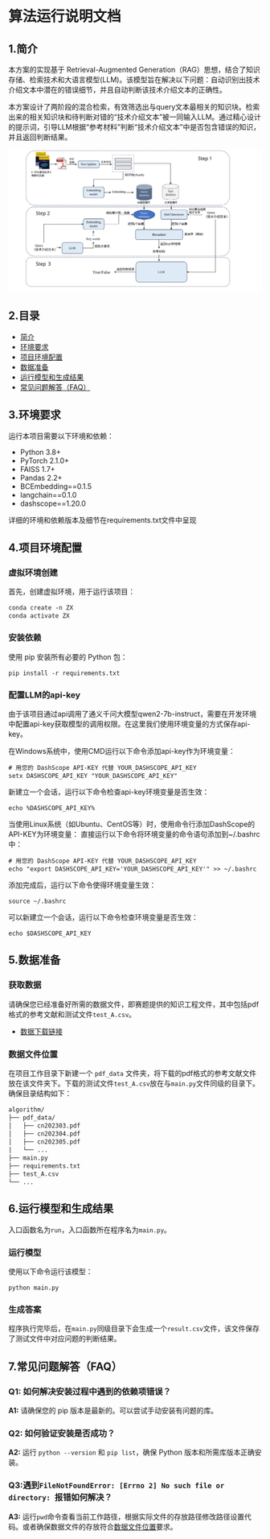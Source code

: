 # 算法运行说明文档



## 1.简介

本方案的实现基于 Retrieval-Augmented Generation（RAG）思想，结合了知识存储、检索技术和大语言模型(LLM)。该模型旨在解决以下问题：自动识别出技术介绍文本中潜在的错误细节，并且自动判断该技术介绍文本的正确性。

本方案设计了两阶段的混合检索，有效筛选出与query文本最相关的知识块。检索出来的相关知识块和待判断对错的“技术介绍文本”被一同输入LLM。通过精心设计的提示词，引导LLM根据“参考材料”判断“技术介绍文本”中是否包含错误的知识，并且返回判断结果。

![](https://github.com/Chris23333/KnowCheck/blob/main/figure/RAG2.svg)

## 2.目录

- [简介](#1.简介)
- [环境要求](#3.环境要求)
- [项目环境配置](#4.项目环境配置)
- [数据准备](#5.数据准备)
- [运行模型和生成结果](#6.运行模型和生成结果)
- [常见问题解答（FAQ）](#7.常见问题解答（FAQ）)



## 3.环境要求

运行本项目需要以下环境和依赖：

- Python 3.8+
- PyTorch 2.1.0+
- FAISS 1.7+
- Pandas 2.2+
- BCEmbedding==0.1.5
- langchain==0.1.0
- dashscope==1.20.0

详细的环境和依赖版本及细节在requirements.txt文件中呈现



## 4.项目环境配置

### 虚拟环境创建

首先，创建虚拟环境，用于运行该项目：

```
conda create -n ZX
conda activate ZX
```

### 安装依赖

使用 pip 安装所有必要的 Python 包：

```
pip install -r requirements.txt
```

### 配置LLM的api-key

由于该项目通过api调用了通义千问大模型qwen2-7b-instruct，需要在开发环境中配置api-key获取模型的调用权限。在这里我们使用环境变量的方式保存api-key。

在Windows系统中，使用CMD运行以下命令添加api-key作为环境变量：
```
# 用您的 DashScope API-KEY 代替 YOUR_DASHSCOPE_API_KEY
setx DASHSCOPE_API_KEY "YOUR_DASHSCOPE_API_KEY"
```
新建立一个会话，运行以下命令检查api-key环境变量是否生效：
```
echo %DASHSCOPE_API_KEY%
```

当使用Linux系统（如Ubuntu、CentOS等）时，使用命令行添加DashScope的API-KEY为环境变量：
直接运行以下命令将环境变量的命令语句添加到~/.bashrc中：
```
# 用您的 DashScope API-KEY 代替 YOUR_DASHSCOPE_API_KEY
echo "export DASHSCOPE_API_KEY='YOUR_DASHSCOPE_API_KEY'" >> ~/.bashrc
```
添加完成后，运行以下命令使得环境变量生效：
```
source ~/.bashrc
```
可以新建立一个会话，运行以下命令检查环境变量是否生效：
```
echo $DASHSCOPE_API_KEY
```



## 5.数据准备

### 获取数据

请确保您已经准备好所需的数据文件，即赛题提供的知识工程文件，其中包括pdf格式的参考文献和测试文件`test_A.csv`。

- [数据下载链接](https://zte-match-1258641020.cos.ap-guangzhou.myqcloud.com/template/%E7%9F%A5%E8%AF%86%E5%B7%A5%E7%A8%8B.zip)

### 数据文件位置

在项目工作目录下新建一个 `pdf_data` 文件夹，将下载的pdf格式的参考文献文件放在该文件夹下。下载的测试文件`test_A.csv`放在与`main.py`文件同级的目录下。
确保目录结构如下：

```
algorithm/
├── pdf_data/
│   ├── cn202303.pdf
│   ├── cn202304.pdf
│   ├── cn202305.pdf
|	└── ...
├── main.py
├── requirements.txt
├── test_A.csv
└── ...
```



## 6.运行模型和生成结果

入口函数名为`run`，入口函数所在程序名为`main.py`。

### 运行模型

使用以下命令运行该模型：

```
python main.py 
```

### 生成答案

程序执行完毕后，在`main.py`同级目录下会生成一个`result.csv`文件，该文件保存了测试文件中对应问题的判断结果。



## 7.常见问题解答（FAQ）

### Q1: 如何解决安装过程中遇到的依赖项错误？

**A1:** 请确保您的 pip 版本是最新的。可以尝试手动安装有问题的库。

### Q2: 如何验证安装是否成功？

**A2:** 运行 `python --version` 和 `pip list`，确保 Python 版本和所需库版本正确安装。

### Q3:遇到`FileNotFoundError: [Errno 2] No such file or directory: `报错如何解决？

**A3:** 运行`pwd`命令查看当前工作路径，根据实际文件的存放路径修改路径设置代码。或者确保数据文件的存放符合[数据文件位置](#数据文件位置)要求。

